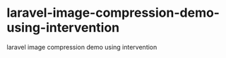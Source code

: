 # laravel-image-compression-demo-using-intervention
laravel image compression demo using intervention
